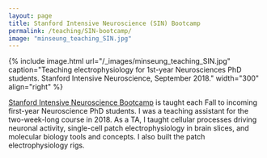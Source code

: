 ```yaml
---
layout: page
title: Stanford Intensive Neuroscience (SIN) Bootcamp
permalink: /teaching/SIN-bootcamp/
image: "minseung_teaching_SIN.jpg"
---
```


{% include image.html url="/_images/minseung_teaching_SIN.jpg" caption="Teaching electrophysiology for 1st-year Neurosciences PhD students. Stanford Intensive Neuroscience, September 2018." width="300" align="right" %}

[Stanford Intensive Neuroscience Bootcamp](https://med.stanford.edu/neurogradprogram/prospective_students/bootcamp.html) is taught each Fall to incoming first-year Neuroscience PhD students. I was a teaching assistant for the two-week-long course in 2018. As a TA, I taught cellular processes driving neuronal activity, single-cell patch electrophysiology in brain slices, and molecular biology tools and concepts. I also built the patch electrophysiology rigs.